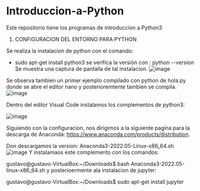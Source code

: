 # Introduccion-a-Python
Este repositorio tiene los programas de introduccion a  Python3
1. CONFIGURACION DEL ENTORNO PARA PYTHON

Se realiza la instalacion de python con el comando:
* sudo apt-get install python3
se verifica la versiòn con : python --version
Se muestra una captura de pantalla de tal instalacion.
![image](https://user-images.githubusercontent.com/111370930/191139643-c61c9378-6753-4579-935c-2968c856604a.png)

Se observa tambien un primer ejemplo compilado con python de hola.py
donde se abre el editor nano y posterioremtente tambien se compila.
![image](https://user-images.githubusercontent.com/111370930/191139610-333b78f9-fec1-400f-8bfa-9a6cfc718bf8.png)

Dentro del editor Visual Code instalamos los complementos de python3:

![image](https://user-images.githubusercontent.com/111370930/191140255-82a6cabc-60c0-4907-8265-bc950316672d.png)

Siguiendo con la configuracion, nos dirigimos a la siguiente pagina para la descarga de Anaconda: 
https://www.anaconda.com/products/distribution.

Don descargamos la version: Anaconda3-2022.05-Linux-x86_64.sh
![image](https://user-images.githubusercontent.com/111370930/191139915-2ec4f9bb-9ac9-4779-8047-b4705127809c.png)
 Y instalamaos este complemento con los comandos:
 
gustavo@gustavo-VirtualBox:~/Downloads$ bash Anaconda3-2022.05-linux-x86_64.sh
y posterioermente  ala instalacion de jupyter:

gustavo@gustavo-VirtualBox:~/Downloads$ sudo apt-get install jupyter

 
